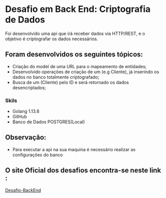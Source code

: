 # Desafio em Back End: Criptografia de Dados 

Foi desenvolvido uma api que irá receber dados via HTTP/REST, e o objetivo é criptografar os dados necessários.

## Foram desenvolvidos os seguintes tópicos:

* Criação do model de uma URL para o mapeamento de entidades;
* Desenvolvido operações de criação de um (e.g Cliente), já inserindo os dados no banco totalmente criptografado;
* Busca de um (Cliente) pelo ID e será retornado os dados desencriptados;

### Skils
* Golang 1.13.8
* GitHub
* Banco de Dados POSTGRES(Local)

## Observação:
* Para executar a api na sua maquina é necessário realizar as configurações do banco

## O site Oficial dos desafios encontra-se neste link : 

[Desafio-BackEnd](https://github.com/backend-br/desafios)

